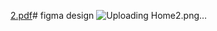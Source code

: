 [2.pdf](https://github.com/wolfcodie/author_ui_design/files/13071374/2.pdf)#  figma design 
![Uploading Home2.png…]()
